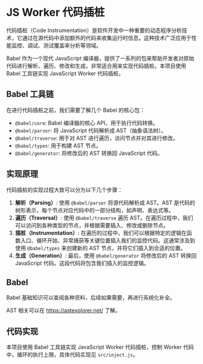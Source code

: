 # JS Worker 代码插桩

代码插桩（Code Instrumentation）是软件开发中一种重要的动态程序分析技术，它通过在源代码中添加额外的代码来收集运行时信息。这种技术广泛应用于性能监控、调试、测试覆盖率分析等领域。

Babel 作为一个现代 JavaScript 编译器，提供了一系列的包来帮助开发者对原始代码进行解析、遍历、修改和生成，非常适合用来实现代码插桩。本项目使用 Babel 工具链实现 JavaScript Worker 代码插桩。

## Babel 工具链

在进行代码插桩之前，我们需要了解几个 Babel 的核心包：

- `@babel/core`: Babel 编译器的核心 API，用于执行代码转换。
- `@babel/parser`: 将 JavaScript 代码解析成 AST（抽象语法树）。
- `@babel/traverse`: 用于对 AST 进行遍历，访问节点并对其进行修改。
- `@babel/types`: 用于构建 AST 节点。
- `@babel/generator`: 将修改后的 AST 转换回 JavaScript 代码。

## 实现原理

代码插桩的实现过程大致可以分为以下几个步骤：

1. **解析（Parsing）**: 使用 `@babel/parser` 将源代码解析成 AST。AST 是代码的树形表示，每个节点对应代码中的一部分结构，如声明、表达式等。
2. **遍历（Traversal）**: 使用 `@babel/traverse` 遍历 AST。在遍历过程中，我们可以访问到各种类型的节点，并根据需要插入、修改或删除节点。
3. **插桩（Instrumentation）**: 在遍历的过程中，我们可以根据特定的逻辑在函数入口、循环开始、异常捕获等关键位置插入我们的监控代码。这通常涉及到使用 `@babel/types` 来创建新的 AST 节点，并将它们插入到合适的位置。
4. **生成（Generation）**: 最后，使用 `@babel/generator` 将修改后的 AST 转换回 JavaScript 代码。这段代码将包含我们插入的监控逻辑。

## Babel

Babel 基础知识可以查阅各种资料，后续如果需要，再进行系统化补全。

AST 相关可以在 https://astexplorer.net/ 了解。


## 代码实现

本项目使用 Babel 工具链实现 JavaScript Worker 代码插桩，控制 Worker 代码中，循环的执行上限，具体代码实现见 `src/inject.js`。
